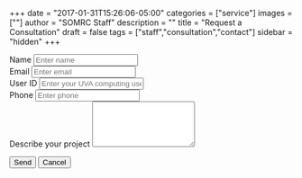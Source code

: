 +++
date = "2017-01-31T15:26:06-05:00"
categories = ["service"]
images = [""]
author = "SOMRC Staff"
description = ""
title = "Request a Consultation"
draft = false
tags = ["staff","consultation","contact"]
sidebar = "hidden"
+++

<form action="https://handlers.uvasomrc.io/consult/" method="POST">
  <div class="form-group">
    <label for="inputName">Name</label>
    <input type="text" name="_name" id="inputName" class="form-control" placeholder="Enter name">
  </div>
  <div class="form-group">
    <label for="inputEmail">Email</label>
    <input type="email" name="_replyto" id="inputEmail" class="form-control" aria-describedby="emailHelp" placeholder="Enter email">
  </div>
  <div class="form-group">
    <label for="inputUvaHandle">User ID</label>
    <input type="text" name="_uvahandle" id="inputUvaHandle" class="form-control" placeholder="Enter your UVA computing user ID, i.e. mst3k">
  </div>
  <div class="form-group">
    <label for="inputPhone">Phone</label>
    <input type="text" name="_phone" id="inputPhone" class="form-control" placeholder="Enter phone">
  </div>
  <div class="form-group">
    <label for="Textarea">Describe your project</label>
    <textarea class="form-control" id="Textarea" rows="5" name="_project"></textarea>
  </div>

  <button type="submit" value="Send" class="btn btn-primary">Send</button>
  <a href="https://somrc.virginia.edu/"><button class="btn btn-secondary">Cancel</button></a>
</form>
